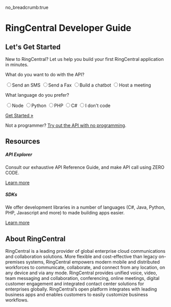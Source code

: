 no_breadcrumb:true

# RingCentral Developer Guide

## Let's Get Started

<p class="lead">New to RingCentral? Let us help you build your first RingCentral application in minutes.</p>

<p>What do you want to do with the API?</p>
<div class="use-case-select btn-group btn-group-toggle" data-toggle="buttons" role="group">
<label data-toggle="button" class="btn btn-light" href="#"><input type="radio" name="use-case" value="sms">Send an SMS</label>
<label data-toggle="button" class="btn btn-light" href="#"><input type="radio" name="use-case" value="fax">Send a Fax</label>
<label data-toggle="button" class="btn btn-light" href="#"><input type="radio" name="use-case" value="chat">Build a chatbot</label>
<label data-toggle="button" class="btn btn-light" href="#"><input type="radio" name="use-case" value="meeting">Host a meeting</label>
</div>

<p>What language do you prefer?</p>
<div class="language-select btn-group btn-group-toggle" data-toggle="buttons" role="group">
<label data-toggle="button" class="btn btn-light" href="#"><input type="radio" name="language" value="node">Node</label>
<label data-toggle="button" class="btn btn-light" href="#"><input type="radio" name="language" value="python">Python</label>
<label data-toggle="button" class="btn btn-light" href="#"><input type="radio" name="language" value="php">PHP</label>
<label data-toggle="button" class="btn btn-light" href="#"><input type="radio" name="language" value="c#">C#</label>
<label data-toggle="button" class="btn btn-light" href="#"><input type="radio" name="language" value="no-code">I don't code</label>
</div>

<a class="btn btn-lg btn-primary" href="#">Get Started &raquo;</a>

<p>Not a programmer? <a href="">Try out the API with no programming</a>.</p>

## Resources

<div class="card-deck">
  <div class="card">
    <div class="card-body">
      <h5 class="card-title">API Explorer</h5>
      <p class="card-text">Consult our exhaustive API Reference Guide, and make API call using ZERO CODE.</p>
      <a href="https://developer.ringcentral.com/api-reference" class="btn btn-primary">Learn more</a>
    </div>
  </div>
  <div class="card">
    <div class="card-body">
      <h5 class="card-title">SDKs</h5>
      <p class="card-text">We offer development libraries in a number of languages (C#, Java, Python, PHP, Javascript and more) to made building apps easier.</p>
      <a href="https://developer.ringcentral.com/library/sdks.html" class="btn btn-primary">Learn more</a>
    </div>
  </div>
</div>

## About RingCentral

RingCentral is a leading provider of global enterprise cloud communications and collaboration solutions. More flexible and cost-effective than legacy on-premises systems, RingCentral empowers modern mobile and distributed workforces to communicate, collaborate, and connect from any location, on any device and via any mode. RingCentral provides unified voice, video, team messaging and collaboration, conferencing, online meetings, digital customer engagement and integrated contact center solutions for enterprises globally. RingCentral’s open platform integrates with leading business apps and enables customers to easily customize business workflows.

